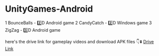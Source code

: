 # UnityGames-Android
1 BounceBalls - 2️⃣D Android game 
2 CandyCatch  - 2️⃣D Windows game
3 ZigZag      - 3️⃣D Android game
  
here's the drive link for gameplay videos and download APK files 👇⬇️
[Drive Link](https://drive.google.com/drive/folders/14ZOqQLqKx31btFiraUOgB74XhsDP214J?usp=drive_link)

